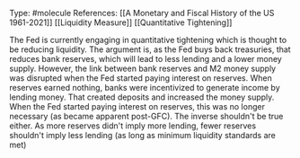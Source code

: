 Type: #molecule 
References: [[A Monetary and Fiscal History of the US 1961-2021]] [[Liquidity Measure]] [[Quantitative Tightening]]

The Fed is currently engaging in quantitative tightening which is thought to be reducing liquidity. The argument is, as the Fed buys back treasuries, that reduces bank reserves, which will lead to less lending and a lower money supply. However, the link between bank reserves and M2 money supply was disrupted when the Fed started paying interest on reserves. When reserves earned nothing, banks were incentivized to generate income by lending money. That created deposits and increased the money supply. When the Fed started paying interest on reserves, this was no longer necessary (as became apparent post-GFC). The inverse shouldn't be true either. As more reserves didn't imply more lending, fewer reserves shouldn't  imply less lending (as long as minimum liquidity standards are met)